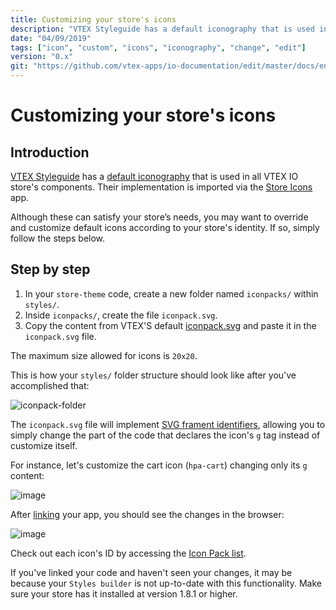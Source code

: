 ```yaml
---
title: Customizing your store's icons
description: "VTEX Styleguide has a default iconography that is used in all VTEX's components. Learn with this recipe how to change it and customize according to your store's identity. "
date: "04/09/2019"
tags: ["icon", "custom", "icons", "iconography", "change", "edit"]
version: "0.x"
git: "https://github.com/vtex-apps/io-documentation/edit/master/docs/en/Recipes/style/customizing-your-stores-icons.md"
---
```


# Customizing your store's icons

## Introduction

[VTEX Styleguide](https://styleguide.vtex.com) has a [default iconography](https://styleguide.vtex.com/#/Icons) that is used in all VTEX IO store's components. Their implementation is imported via the [Store Icons](https://github.com/vtex-apps/store-icons) app. 

Although these can satisfy your store’s needs, you may want to override and customize default icons according to your store's identity. If so, simply follow the steps below. 

## Step by step

1. In your `store-theme` code, create a new folder named `iconpacks/` within `styles/`. 
2. Inside `iconpacks/`, create the file `iconpack.svg`. 
3. Copy the content from VTEX'S default [iconpack.svg](https://github.com/vtex-apps/store-icons/blob/master/styles/iconpacks/iconpack.svg?short_path=62ebf4b) and paste it in the `iconpack.svg` file. 

<div class="alert alert-warning">
The maximum size allowed for icons is <code>20x20</code>.
</div>

This is how your `styles/` folder structure should look like after you've accomplished that: 

![iconpack-folder](https://user-images.githubusercontent.com/52087100/64298990-d2592600-cf4d-11e9-994c-eaefd317f9ef.png)

The `iconpack.svg` file will implement [SVG frament identifiers](https://css-tricks.com/svg-fragment-identifiers-work/), allowing you to simply change the part of the code that declares the icon's `g` tag instead of customize itself. 

For instance, let's customize the cart icon (`hpa-cart`) changing only its `g` content: 

![image](https://user-images.githubusercontent.com/18701182/61139096-0dcffa80-a49f-11e9-8ff9-4c4f805a2738.png) 

After [linking](https://vtex.io/docs/recipes/store/linking-an-app) your app, you should see the changes in the browser:

![image](https://user-images.githubusercontent.com/18701182/61139698-360c2900-a4a0-11e9-910b-8391ca58565e.png) 

Check out each icon's ID by accessing the [Icon Pack list](https://github.com/vtex-apps/store-icons/blob/cbbb1b82bfca247a811d146b1e2cafb642db1928/docs/ICONPACK.md). 

<div class="alert alert-warning">
If you've linked your code and haven't seen your changes, it may be because your <code>Styles builder</code> is not up-to-date with this functionality. Make sure your store has it installed at version <bold>1.8.1</bold> or higher. 
</div>
